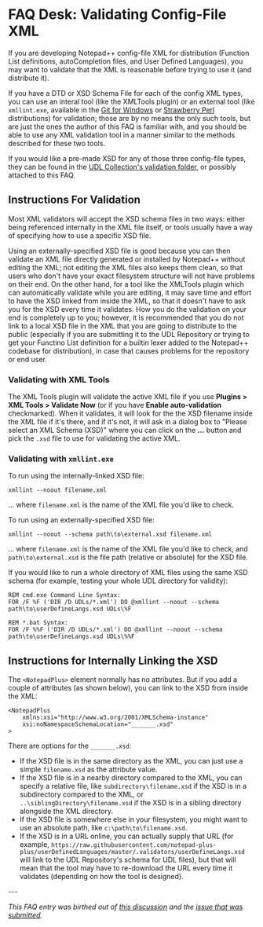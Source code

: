 # FAQ Desk: Validating Config-File XML

If you are developing Notepad++ config-file XML for distribution (Function List definitions, autoCompletion files, and User Defined Languages), you may want to validate that the XML is reasonable before trying to use it (and distribute it).

If you have a DTD or XSD Schema File for each of the config XML types, you can use an interal tool (like the XMLTools plugin) or an external tool (like `xmllint.exe`, available in the [Git for Windows](https://gitforwindows.org/) or [Strawberry Perl](https://strawberryperl.com) distributions) for validation; those are by no means the only such tools, but are just the ones the author of this FAQ is familiar with, and you should be able to use any XML validation tool in a manner similar to the methods described for these two tools.

If you would like a pre-made XSD for any of those three config-file types, they can be found in the [UDL Collection's validation folder](https://github.com/notepad-plus-plus/userDefinedLanguages/tree/master/.validators), or possibly attached to this FAQ.

## Instructions For Validation

Most XML validators will accept the XSD schema files in two ways: either being referenced internally in the XML file itself, or tools usually have a way of specifying how to use a specific XSD file.

Using an externally-specified XSD file is good because you can then validate an XML file directly generated or installed by Notepad++ without editing the XML; not editing the XML files also keeps them clean, so that users who don't have your exact filesystem structure will not have problems on their end.  On the other hand, for a tool like the XMLTools plugin which can automatically validate while you are editing, it may save time and effort to have the XSD linked from inside the XML, so that it doesn't have to ask you for the XSD every time it validates.  How you do the validation on your end is completely up to you; however, it is recommended that you do not link to a local XSD file in the XML that you are going to distribute to the public (especially if you are submitting it to the UDL Repository or trying to get your Functino List definition for a builtin lexer added to the Notepad++ codebase for distribution), in case that causes problems for the repository or end user.

### Validating with XML Tools

The XML Tools plugin will validate the active XML file if you use **Plugins > XML Tools > Validate Now** (or if you have **Enable auto-validation** checkmarked).  When it validates, it will look for the the XSD filename inside the XML file if it's there, and if it's not, it will ask in a dialog box to "Please select an XML Schema (XSD)" where you can click on the **...** button and pick the `.xsd` file to use for validating the active XML.

### Validating with `xmllint.exe`

To run using the internally-linked XSD file:
```
xmllint --noout filename.xml
```
... where `filename.xml` is the name of the XML file you'd like to check.

To run using an externally-specified XSD file:
```
xmllint --noout --schema path\to\external.xsd filename.xml
```
... where `filename.xml` is the name of the XML file you'd like to check, and `path\to\external.xsd` is the file path (relative or absolute) for the XSD file.

If you would like to run a whole directory of XML files using the same XSD schema (for example, testing your whole UDL directory for validity):
```
REM cmd.exe Command Line Syntax:
FOR /F %F ('DIR /D UDLs/*.xml') DO @xmllint --noout --schema path\to\userDefineLangs.xsd UDLs\%F

REM *.bat Syntax:
FOR /F %%F ('DIR /D UDLs/*.xml') DO @xmllint --noout --schema path\to\userDefineLangs.xsd UDLs\%%F
```

## Instructions for Internally Linking the XSD

The `<NotepadPlus>` element normally has no attributes.  But if you add a couple of attributes (as shown below), you can link to the XSD from inside the XML:
```
<NotepadPlus
    xmlns:xsi="http://www.w3.org/2001/XMLSchema-instance"
    xsi:noNamespaceSchemaLocation="_______.xsd"
>
```

There are options for the `_______.xsd`:
- If the XSD file is in the same directory as the XML, you can just use a simple `filename.xsd` as the attribute value.
- If the XSD file is in a nearby directory compared to the XML, you can specify a relative file, like `subdirectory\filename.xsd` if the XSD is in a subdirectory compared to the XML, or `..\siblingDirectory\filename.xsd` if the XSD is in a sibling directory alongside the XML directory.
- If the XSD file is somewhere else in your filesystem, you might want to use an absolute path, like `c:\path\to\filename.xsd`.
- If the XSD is in a URL online, you can actually supply that URL (for example, `https://raw.githubusercontent.com/notepad-plus-plus/userDefinedLanguages/master/.validators/userDefineLangs.xsd` will link to the UDL Repository's schema for UDL files), but that will mean that the tool may have to re-download the URL every time it validates (depending on how the tool is designed).

\---

_This FAQ entry was birthed out of [this discussion](https://community.notepad-plus-plus.org/topic/24092/how-to-add-autocomplete-schema-to-npp-distro) and the [issue that was submitted](https://github.com/notepad-plus-plus/userDefinedLanguages/issues/154)._
